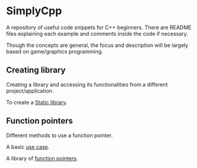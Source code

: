 # SimplyCpp
A repository of useful code snippets for C++ beginners. There are README files explaining each example and comments inside the code if necessary.

Though the concepts are general, the focus and description will be largely based on game/graphics programming.

## Creating library

Creating a library and accessing its functionalities from a different project/application. 

To create a [Static library](creatingLibrary/01staticLibrary/).

## Function pointers

Different methods to use a function pointer.

A basic [use case](functionPointers/01functionPointers).

A library of [function pointers](functionPointers/02libFunctionPointers).